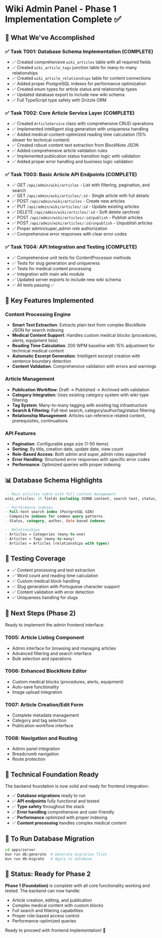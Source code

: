 # Wiki Admin Panel - Phase 1 Implementation Complete ✅

## 🎉 What We've Accomplished

### ✅ **Task T001: Database Schema Implementation** (COMPLETE)
- ✅ Created comprehensive `wiki_articles` table with all required fields
- ✅ Created `wiki_article_tags` junction table for many-to-many relationships
- ✅ Created `wiki_article_relationships` table for content connections
- ✅ Added proper PostgreSQL indexes for performance optimization
- ✅ Created enum types for article status and relationship types
- ✅ Updated database export to include new wiki schema
- ✅ Full TypeScript type safety with Drizzle ORM

### ✅ **Task T002: Core Article Service Layer** (COMPLETE)
- ✅ Created `ArticleService` class with comprehensive CRUD operations
- ✅ Implemented intelligent slug generation with uniqueness handling
- ✅ Added medical-content-optimized reading time calculation (15% slower for technical content)
- ✅ Created robust content text extraction from BlockNote JSON
- ✅ Added comprehensive article validation rules
- ✅ Implemented publication status transition logic with validation
- ✅ Added proper error handling and business logic validation

### ✅ **Task T003: Basic Article API Endpoints** (COMPLETE)
- ✅ GET `/api/admin/wiki/articles` - List with filtering, pagination, and search
- ✅ GET `/api/admin/wiki/articles/:id` - Single article with full details
- ✅ POST `/api/admin/wiki/articles` - Create new articles
- ✅ PUT `/api/admin/wiki/articles/:id` - Update existing articles
- ✅ DELETE `/api/admin/wiki/articles/:id` - Soft delete (archive)
- ✅ POST `/api/admin/wiki/articles/:id/publish` - Publish articles
- ✅ POST `/api/admin/wiki/articles/:id/unpublish` - Unpublish articles
- ✅ Proper admin/super_admin role authorization
- ✅ Comprehensive error responses with clear error codes

### ✅ **Task T004: API Integration and Testing** (COMPLETE)
- ✅ Comprehensive unit tests for ContentProcessor methods
- ✅ Tests for slug generation and uniqueness
- ✅ Tests for medical content processing
- ✅ Integration with main wiki module
- ✅ Updated server exports to include new wiki schema
- ✅ All tests passing ✅

## 🚀 **Key Features Implemented**

### **Content Processing Engine**
- **Smart Text Extraction**: Extracts plain text from complex BlockNote JSON for search indexing
- **Medical Content Support**: Handles custom medical blocks (procedures, alerts, equipment lists)
- **Reading Time Calculation**: 200 WPM baseline with 15% adjustment for technical medical content
- **Automatic Excerpt Generation**: Intelligent excerpt creation with sentence boundary detection
- **Content Validation**: Comprehensive validation with errors and warnings

### **Article Management**
- **Publication Workflow**: Draft → Published → Archived with validation
- **Category Integration**: Uses existing category system with wiki-type filtering
- **Tag System**: Many-to-many tagging with existing tag infrastructure
- **Search & Filtering**: Full-text search, category/author/tag/status filtering
- **Relationship Management**: Articles can reference related content, prerequisites, continuations

### **API Features**
- **Pagination**: Configurable page size (1-50 items)
- **Sorting**: By title, creation date, update date, view count
- **Role-Based Access**: Both admin and super_admin roles supported
- **Error Handling**: Structured error responses with specific error codes
- **Performance**: Optimized queries with proper indexing

## 📊 **Database Schema Highlights**

```sql
-- Main articles table with full content management
wiki_articles: 15 fields including JSONB content, search text, status, metadata

-- Performance indexes
- Full-text search index (PostgreSQL GIN)
- Composite indexes for common query patterns
- Status, category, author, date-based indexes

-- Relationships
- Articles ↔ Categories (many-to-one)
- Articles ↔ Tags (many-to-many)
- Articles ↔ Articles (relationships with types)
```

## 🧪 **Testing Coverage**
- ✅ Content processing and text extraction
- ✅ Word count and reading time calculation
- ✅ Custom medical block handling
- ✅ Slug generation with Portuguese character support
- ✅ Content validation with error detection
- ✅ Uniqueness handling for slugs

## 🎯 **Next Steps (Phase 2)**

Ready to implement the admin frontend interface:

### **T005: Article Listing Component**
- Admin interface for browsing and managing articles
- Advanced filtering and search interface
- Bulk selection and operations

### **T006: Enhanced BlockNote Editor**
- Custom medical blocks (procedures, alerts, equipment)
- Auto-save functionality
- Image upload integration

### **T007: Article Creation/Edit Form**
- Complete metadata management
- Category and tag selection
- Publication workflow interface

### **T008: Navigation and Routing**
- Admin panel integration
- Breadcrumb navigation
- Route protection

## 🔧 **Technical Foundation Ready**

The backend foundation is now solid and ready for frontend integration:

- ✅ **Database migrations** ready to run
- ✅ **API endpoints** fully functional and tested
- ✅ **Type safety** throughout the stack
- ✅ **Error handling** comprehensive and user-friendly
- ✅ **Performance** optimized with proper indexing
- ✅ **Content processing** handles complex medical content

## 📝 **To Run Database Migration**

```bash
cd apps/server
bun run db:generate  # Generate migration files
bun run db:migrate   # Apply to database
```

## 🚦 **Status: Ready for Phase 2**

**Phase 1 (Foundation)** is complete with all core functionality working and tested. The backend can now handle:
- Article creation, editing, and publication
- Complex medical content with custom blocks
- Full search and filtering capabilities
- Proper role-based access control
- Performance-optimized queries

Ready to proceed with frontend implementation! 🎉